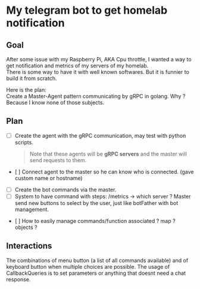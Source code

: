 # My telegram bot to get homelab notification

## Goal

After some issue with my Raspberry Pi, AKA Cpu throttle, I wanted a way to get notification and metrics of my servers of my homelab.  
There is some way to have it with well known softwares. But it is funnier to build it from scratch.  

Here is the plan:  
Create a Master-Agent pattern communicating by gRPC in golang. Why ? Because I know none of those subjects.

## Plan

- [ ] Create the agent with the gRPC communication, may test with python scripts.
   > Note that these agents will be **gRPC servers** and the master will send requests to them. 
- [ ] Connect agent to the master so he can know who is connected. (gave custom name or hostname)
- [ ] Create the bot commands via the master.
- [ ] System to have command with steps: /metrics -> which server ? Master send new buttons to select by the user, just like botFather with bot management.

- [ ] How to easily manage commands/function associated ? map ? objects ?

## Interactions

The combinations of menu button (a list of all commands available) and of keyboard button when multiple choices are possible. The usage of CallbackQueries is to set parameters or anything that doesnt need a chat response.
